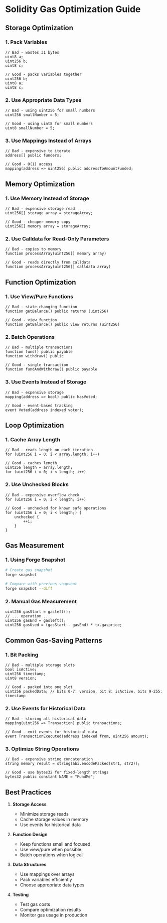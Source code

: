 # Solidity Gas Optimization Guide

## Storage Optimization

### 1. Pack Variables

```solidity
// Bad - wastes 31 bytes
uint8 a;
uint256 b;
uint8 c;

// Good - packs variables together
uint256 b;
uint8 a;
uint8 c;
```

### 2. Use Appropriate Data Types

```solidity
// Bad - using uint256 for small numbers
uint256 smallNumber = 5;

// Good - using uint8 for small numbers
uint8 smallNumber = 5;
```

### 3. Use Mappings Instead of Arrays

```solidity
// Bad - expensive to iterate
address[] public funders;

// Good - O(1) access
mapping(address => uint256) public addressToAmountFunded;
```

## Memory Optimization

### 1. Use Memory Instead of Storage

```solidity
// Bad - expensive storage read
uint256[] storage array = storageArray;

// Good - cheaper memory copy
uint256[] memory array = storageArray;
```

### 2. Use Calldata for Read-Only Parameters

```solidity
// Bad - copies to memory
function processArray(uint256[] memory array)

// Good - reads directly from calldata
function processArray(uint256[] calldata array)
```

## Function Optimization

### 1. Use View/Pure Functions

```solidity
// Bad - state-changing function
function getBalance() public returns (uint256)

// Good - view function
function getBalance() public view returns (uint256)
```

### 2. Batch Operations

```solidity
// Bad - multiple transactions
function fund() public payable
function withdraw() public

// Good - single transaction
function fundAndWithdraw() public payable
```

### 3. Use Events Instead of Storage

```solidity
// Bad - expensive storage
mapping(address => bool) public hasVoted;

// Good - event-based tracking
event Voted(address indexed voter);
```

## Loop Optimization

### 1. Cache Array Length

```solidity
// Bad - reads length on each iteration
for (uint256 i = 0; i < array.length; i++)

// Good - caches length
uint256 length = array.length;
for (uint256 i = 0; i < length; i++)
```

### 2. Use Unchecked Blocks

```solidity
// Bad - expensive overflow check
for (uint256 i = 0; i < length; i++)

// Good - unchecked for known safe operations
for (uint256 i = 0; i < length;) {
    unchecked {
        ++i;
    }
}
```

## Gas Measurement

### 1. Using Forge Snapshot

```bash
# Create gas snapshot
forge snapshot

# Compare with previous snapshot
forge snapshot --diff
```

### 2. Manual Gas Measurement

```solidity
uint256 gasStart = gasleft();
// ... operation ...
uint256 gasEnd = gasleft();
uint256 gasUsed = (gasStart - gasEnd) * tx.gasprice;
```

## Common Gas-Saving Patterns

### 1. Bit Packing

```solidity
// Bad - multiple storage slots
bool isActive;
uint256 timestamp;
uint8 version;

// Good - packed into one slot
uint256 packedData; // bits 0-7: version, bit 8: isActive, bits 9-255: timestamp
```

### 2. Use Events for Historical Data

```solidity
// Bad - storing all historical data
mapping(uint256 => Transaction) public transactions;

// Good - emit events for historical data
event TransactionExecuted(address indexed from, uint256 amount);
```

### 3. Optimize String Operations

```solidity
// Bad - expensive string concatenation
string memory result = string(abi.encodePacked(str1, str2));

// Good - use bytes32 for fixed-length strings
bytes32 public constant NAME = "FundMe";
```

## Best Practices

1. **Storage Access**

   - Minimize storage reads
   - Cache storage values in memory
   - Use events for historical data

2. **Function Design**

   - Keep functions small and focused
   - Use view/pure when possible
   - Batch operations when logical

3. **Data Structures**

   - Use mappings over arrays
   - Pack variables efficiently
   - Choose appropriate data types

4. **Testing**
   - Test gas costs
   - Compare optimization results
   - Monitor gas usage in production
